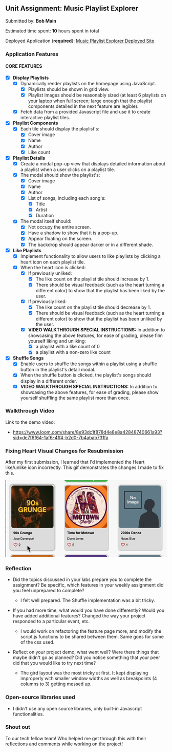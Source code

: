 ## Unit Assignment: Music Playlist Explorer

Submitted by: **Bob Main**

Estimated time spent: **10** hours spent in total 

Deployed Application (**required**): [Music Playlist Explorer Deployed Site](https://robbobfrh84.github.io/my-jamz/)



### Application Features

#### CORE FEATURES

- [x] **Display Playlists**
  - [x] Dynamically render playlists on the homepage using JavaScript.
    - [x] Playlists should be shown in grid view.
    - [x] Playlist images should be reasonably sized (at least 6 playlists on your laptop when full screen; large enough that the playlist components detailed in the next feature are legible).
  - [x] Fetch data from a provided Javascript file and use it to create interactive playlist tiles.

- [x] **Playlist Components**
  - [x] Each tile should display the playlist's:
    - [x] Cover image
    - [x] Name
    - [x] Author
    - [x] Like count

- [x] **Playlist Details**
  - [x] Create a modal pop-up view that displays detailed information about a playlist when a user clicks on a playlist tile.
  - [x] The modal should show the playlist's:
    - [x] Cover image
    - [x] Name
    - [x] Author
    - [x] List of songs, including each song's:
      - [x] Title
      - [x] Artist
      - [x] Duration
  - [x] The modal itself should:
    - [x] Not occupy the entire screen.
    - [x] Have a shadow to show that it is a pop-up.
    - [x] Appear floating on the screen.
    - [x] The backdrop should appear darker or in a different shade.

- [x] **Like Playlists**
  - [x] Implement functionality to allow users to like playlists by clicking a heart icon on each playlist tile.
  - [x] When the heart icon is clicked:
    - [x] If previously unliked:
      - [x] The like count on the playlist tile should increase by 1.
      - [x] There should be visual feedback (such as the heart turning a different color) to show that the playlist has been liked by the user.
    - [x] If previously liked:
      - [x] The like count on the playlist tile should decrease by 1.
      - [x] There should be visual feedback (such as the heart turning a different color) to show that the playlist has been unliked by the user.
    - [x] **VIDEO WALKTHROUGH SPECIAL INSTRUCTIONS:** In addition to showcasing the above features, for ease of grading, please film yourself liking and unliking:
      - [x] a playlist with a like count of 0
      - [x] a playlist with a non-zero like count

- [x] **Shuffle Songs**
  - [x] Enable users to shuffle the songs within a playlist using a shuffle button in the playlist's detail modal.
  - [x] When the shuffle button is clicked, the playlist's songs should display in a different order.
  - [x] **VIDEO WALKTHROUGH SPECIAL INSTRUCTIONS:** In addition to showcasing the above features, for ease of grading, please show yourself shuffling the same playlist more than once. 

### Walkthrough Video
Link to the demo video:
- https://www.loom.com/share/8e93dc1f878d4e8e8a42848740661a93?sid=de7f6f64-1af6-4ff4-b2d0-7b4abab731fa

### Fixing Heart Visual Changes for Resubmission

After my first submission, I learned that I'd implemented the Heart like/unlike icon incorrectly. This gif demonstrates the changes I made to fix this. 

![Fixing Heart Visual Changes](./assets/updated_heart.gif)



### Reflection

* Did the topics discussed in your labs prepare you to complete the assignment? Be specific, which features in your weekly assignment did you feel unprepared to complete?
  * I felt well prepared. The Shuffle implementation was a bit tricky. 


* If you had more time, what would you have done differently? Would you have added additional features? Changed the way your project responded to a particular event, etc.
  * I would work on refactoring the feature page more, and modify the script.js functions to be shared between them. Same goes for some of the css used. 

* Reflect on your project demo, what went well? Were there things that maybe didn't go as planned? Did you notice something that your peer did that you would like to try next time?
  * The gird layout was the most tricky at first. It kept displaying improperly with smaller window widths as well as breakpoints (4 columns to 3) getting messed up. 




### Open-source libraries used

- I didn't use any open source libraries, only built-in Javascript functionalities. 

### Shout out

To our tech fellow team! Who helped me get through this with their reflections and comments while working on the project!